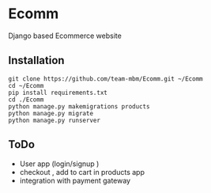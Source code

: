 # Ecomm
Django based Ecommerce website
## Installation
```
git clone https://github.com/team-mbm/Ecomm.git ~/Ecomm
cd ~/Ecomm
pip install requirements.txt
cd ./Ecomm
python manage.py makemigrations products
python manage.py migrate
python manage.py runserver
```
## ToDo
* User app (login/signup )
* checkout , add to cart in products app
* integration with payment gateway
